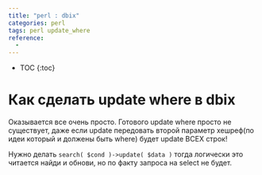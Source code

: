 ```yaml
---
title: "perl : dbix"
categories: perl 
tags: perl update_where
reference:
  -
---
```


* TOC 
{:toc}

# Как сделать update where в dbix

Оказывается все очень просто. Готового update where просто не существует, даже если update передовать второй параметр хешреф(по идеи который и должены быть where) будет update ВСЕХ строк!

Нужно делать ```search( $cond )->update( $data )``` тогда логически это читается найди и обнови, но по факту запроса на select не будет. 
